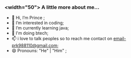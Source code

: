 ### <width="50"> A little more about me...  
- 👋 Hi, I’m Prince ;
- 👀 I’m interested in coding;
- 🌱 I’m currently learning java;
- 💞️ I'm doing btech;
- 📫 i love to talk peoples so to reach me contact on email-prk988110@gmail.com;
- 😄 Pronouns: "He" | "Him" ;
  

<!---
Princeji-ai/Princeji-ai is a ✨ special ✨ repository because its `README.md` (this file) appears on your GitHub profile.
You can click the Preview link to take a look at your changes.
--->
